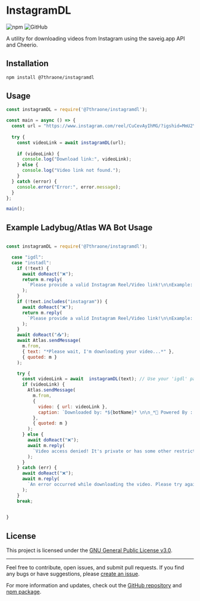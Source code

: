 # InstagramDL

![npm](https://img.shields.io/npm/v/@7thraone/instagramdl?color=%231e81b0&style=for-the-badge)
![GitHub](https://img.shields.io/github/license/7thRA-ONE/INSTAGRAMDL?color=%231e81b0&style=for-the-badge)

A utility for downloading videos from Instagram using the saveig.app API and Cheerio.

## Installation

```bash
npm install @7thraone/instagramdl
```

## Usage

```javascript
const instagramDL = require('@7thraone/instagramdl');

const main = async () => {
  const url = "https://www.instagram.com/reel/CuCevAyIhMG/?igshid=MmU2YjMzNjRlOQ==";
  
  try {
    const videoLink = await instagramDL(url);
    
    if (videoLink) {
      console.log("Download link:", videoLink);
    } else {
      console.log("Video link not found.");
    }
  } catch (error) {
    console.error("Error:", error.message);
  }
};

main();
```

## Example Ladybug/Atlas WA Bot Usage

```javascript

const instagramDL = require('@7thraone/instagramdl');

  case "igdl":
  case "instadl":
    if (!text) {
      await doReact("❌");
      return m.reply(
        `Please provide a valid Instagram Reel/Video link!\n\nExample: *${prefix}igdl https://www.instagram.com/p/CP7Y4Y8J8ZU/*`
      );
    }
    if (!text.includes("instagram")) {
      await doReact("❌");
      return m.reply(
        `Please provide a valid Instagram Reel/Video link!\n\nExample: *${prefix}igdl https://www.instagram.com/p/CP7Y4Y8J8ZU/*`
      );
    }
    await doReact("📥");
    await Atlas.sendMessage(
      m.from,
      { text: "*Please wait, I'm downloading your video...*" },
      { quoted: m }
    );

    try {
      const videoLink = await  instagramDL(text); // Use your 'igdl' package here
      if (videoLink) {
        Atlas.sendMessage(
          m.from,
          {
            video: { url: videoLink },
            caption: `Downloaded by: *${botName}* \n\n_*🧩 Powered By : @7thraone/instagramdl\n Url:*_ https://github.com/7thRA-ONE/INSTAGRAMDL \n`,
          },
          { quoted: m }
        );
      } else {
        await doReact("❌");
        await m.reply(
          `Video access denied! It's private or has some other restrictions.`
        );
      }
    } catch (err) {
      await doReact("❌");
      await m.reply(
        `An error occurred while downloading the video. Please try again later.`
      );
    }
    break;

 
}
```

## License

This project is licensed under the [GNU General Public License v3.0](LICENSE).

---

Feel free to contribute, open issues, and submit pull requests. If you find any bugs or have suggestions, please [create an issue](https://github.com/7thRA-ONE/instagramdl/issues).

For more information and updates, check out the [GitHub repository](https://github.com/7thRA-ONE/instagramdl) and [npm package](https://www.npmjs.com/package/@7thraone/instagramdl).
 

 
